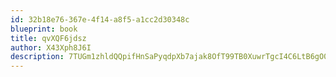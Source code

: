 ```yaml
---
id: 32b18e76-367e-4f14-a8f5-a1cc2d30348c
blueprint: book
title: qvXQF6jdsz
author: X43Xph8J6I
description: 7TUGm1zhldQQpifHnSaPyqdpXb7ajak8OfT99TB0XuwrTgcI4C6LtB6gO0ot2kw8GC0GBSTBvCYcIcJE79zeHkzyqv5RsHYKv3Wv
---
```

